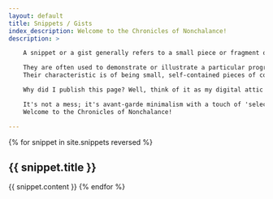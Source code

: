 ```yaml
---
layout: default
title: Snippets / Gists
index_description: Welcome to the Chronicles of Nonchalance!
description: >

    A snippet or a gist generally refers to a small piece or fragment of code, text, or information. <br><br>

    They are often used to demonstrate or illustrate a particular programming concept, syntax, or technique. <br>
    Their characteristic is of being small, self-contained pieces of code or information that can be easily shared or reused. <br><br>

    Why did I publish this page? Well, think of it as my digital attic – a curated collection of things I've decided I don't care about enough to keep to myself. <br><br>

    It's not a mess; it's avant-garde minimalism with a touch of 'selective enthusiasm'. Consider it a page-turner for the truly discerning audience who appreciates the art of not caring too much. <br>
    Welcome to the Chronicles of Nonchalance!

---
```


{% for snippet in site.snippets reversed %}
## {{ snippet.title }}
{{ snippet.content }}
{% endfor %}